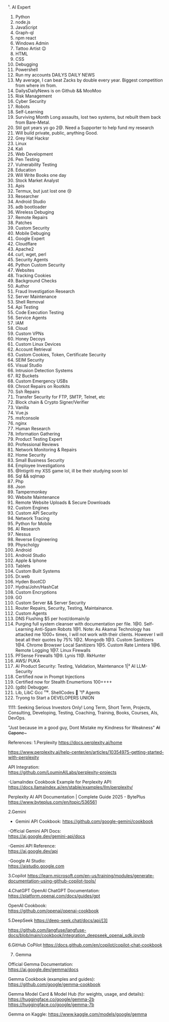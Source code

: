 ¹. AI Expert
1. Python 
2. node.js
3. JavaScript 
4. Graph-ql
5. npm react
6. Windows Admin
7. Tattoo Artist 😉 
8. HTML
9. CSS
10. Debugging
11. Powershell 
12. Run my accounts 
DAILYS DAILY NEWS
13. My average, I can beat Zacks by double every year. Biggest competition from where im from.
14. DailysDailyNews is on
Github && MooMoo
15. Risk Management 
16. Cyber Security 
17. Robots
18. Self-Learning 
19. Surviving Month Long assaults, lost two systems, but rebuilt them back from Bare-Metal.
20. Stil got years yo go
2@. Need a Supporter to help fund my research 
21. Will build private, public, anything Good.
22. Grey Hat Hacksr
23. Linux
23. Kali
24. Web Development 
25. Pen Testing 
26. Vulnerability Testing
27. Education 
27. Will Write Books one day
28. Stock Market Analyst 
29. Apis
30. Termux, but just lost one 😢 
31. Researcher 
32. Android Studio
33. adb bootloader 
34. Wireless Debuging 
35. Remote Repairs
36. Patches
37. Custom Security 
38. Mobile Debuging 
39. Google Expert
40. Cloudflare
41. Apache2
42. curl, wget, perl
43. Security Agents
44. Python Custom Security 
45. Websites 
46. Tracking Cookies 
47. Background Checks
48. Author 
49. Fraud Investigation Research 
50. Server Maintenance 
51. Shell Removal 
52. Api Testing
53. Code Execution Testing
54. Service Agents
53. IAM
54. Cloud
55. Custom VPNs
56. Honey Decoys
57. Custom Linux Devices 
58. Account Retrieval 
59. Custom Cookies, Token, Certificate Security 
50. SEIM Security 
51. Visual Studio
52. Intrusion Detection Systems 
53. R2 Buckets 
54. Custom Emergency USBs 
55. Chroot Repairs on Rootkits
56. Ssh Repairs
57. Transfer Security for FTP, SMTP, Telnet, etc
58. Block chain & Crypto Signer/Verifier 
59. Vanilla
60. Vue.js
61. msfconsole
62. nginx
63. Human Research 
64. Information Gathering
65. Product Testing Expert
66. Professional Reviews 
67. Network Monitoring & Repairs
68. Home Security 
69. Small Business Security 
70. Employee Investigations
71. @Intigriti my XSS game lol, ill be their studying soon lol
72. Sql && sqlmap
73. Php
74. Json 
75. Tampermonkey 
76. Website Maintenance 
77. Remote Website Uploads & Secure Downloads
78. Custom Engines
79. Custom API Security 
80. Network Tracing
81. Python for Mobile
82. AI Research 
83. Nessus
84. Reverse Engineering 
85. Physcholgy 
86. Android
87. Android Studio
88. Apple & Iphone
89. Tablets
90. Custom Built Systems
91. Dr.web
92. Hyden BootCD
93. Hydra/John/HashCat
94. Custom Encryptions 
95. GO
96. Custom Server && Server Security 
97. Router Repairs, Security, Testing, Maintainance.
98. Custom Agents
99. DNS Flushing $5 per host/domain/ip
100. Purging full system cleanser with documentation per file.
1@0. Self-Learning Anti-Spam Robots
1@1. Note: As Akamai Technology has attacked me 1000+ times, I will not work with their clients. However I will beat all their quotes by 75%
1@2. Mongodb
1@3. Custom Sanitizers
1@4. Chrome Browswr Local Sanitizers
1@5. Custom Rate Limtera
1@6. Remote Logging
1@7. Linux Firewalls
108. PFSense Firewalls
1@9. Lynis
11@. RkHunter
111. AWS/ PUKA
112. AI Product Security: Testing, Validation, Maintenance 
1|³ AI LLM-Security
114. Certified now in Prompt Injections 
115. Certified now for Stealth Enumertions 100++++
116. (gdb) Debugger.
117. Lib, LibC Gcc
¹¹⁸. ShellCodes 🤖 
¹1⁹ Agents
24. Tryong to Start a 
DEVELOPERS UNION

1111: Seeking Serious Investors Only! 
Long Term, Short Term, Projects, Consulting, Developing, Testing, Coaching, Training, Books, Courses, AIs, DevOps.





"Just because im a good guy, Dont Mistake my Kindness for Weakness" ~~Al Capone~~~





References:
1.Perplexity 
https://docs.perplexity.ai/home

https://www.perplexity.ai/help-center/en/articles/10354975-getting-started-with-perplexity


API Integration:  
https://github.com/LouminAILabs/perplexity-projects

-LlamaIndex Cookbook Example for Perplexity API:  
https://docs.llamaindex.ai/en/stable/examples/llm/perplexity/

Perplexity AI API Documentation | Complete Guide 2025 - BytePlus https://www.byteplus.com/en/topic/536561



2.Gemini
- Gemini API Cookbook: 
https://github.com/google-gemini/cookbook

-Official Gemini API Docs:  
https://ai.google.dev/gemini-api/docs

-Gemini API Reference:  
  https://ai.google.dev/api

-Google AI Studio:  
  https://aistudio.google.com


3.Copilot 
https://learn.microsoft.com/en-us/training/modules/generate-documentation-using-github-copilot-tools/

4.ChatGPT
OpenAI ChatGPT Documentation: 
https://platform.openai.com/docs/guides/gpt

OpenAI Cookbook:  
https://github.com/openai/openai-cookbook


5.DeepSeek
https://deep-seek.chat/docs/api/[3]

https://github.com/langfuse/langfuse-docs/blob/main/cookbook/integration_deepseek_openai_sdk.ipynb

6.GitHub CoPilot
https://docs.github.com/en/copilot/copilot-chat-cookbook

7. Gemma

Official Gemma Documentation:  
https://ai.google.dev/gemma/docs

Gemma Cookbook (examples and guides):  
https://github.com/google/gemma-cookbook

Gemma Model Card & Model Hub (for weights, usage, and details):  
https://huggingface.co/google/gemma-2b  
https://huggingface.co/google/gemma-7b

Gemma on Kaggle: 
https://www.kaggle.com/models/google/gemma




